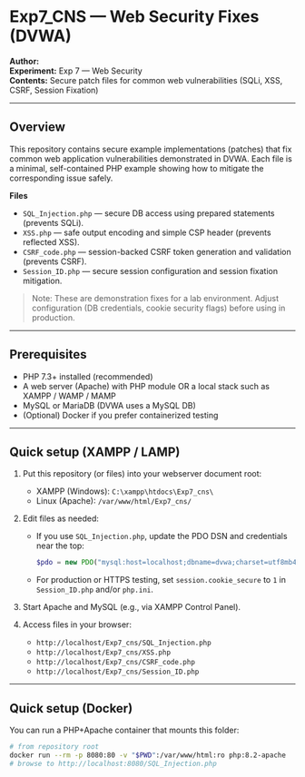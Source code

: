 # Exp7_CNS — Web Security Fixes (DVWA)

**Author:** <Your Name>  
**Experiment:** Exp 7 — Web Security  
**Contents:** Secure patch files for common web vulnerabilities (SQLi, XSS, CSRF, Session Fixation)

---

## Overview

This repository contains secure example implementations (patches) that fix common web application vulnerabilities demonstrated in DVWA. Each file is a minimal, self-contained PHP example showing how to mitigate the corresponding issue safely.

**Files**
- `SQL_Injection.php` — secure DB access using prepared statements (prevents SQLi).
- `XSS.php` — safe output encoding and simple CSP header (prevents reflected XSS).
- `CSRF_code.php` — session-backed CSRF token generation and validation (prevents CSRF).
- `Session_ID.php` — secure session configuration and session fixation mitigation.

> Note: These are demonstration fixes for a lab environment. Adjust configuration (DB credentials, cookie security flags) before using in production.

---

## Prerequisites

- PHP 7.3+ installed (recommended)  
- A web server (Apache) with PHP module OR a local stack such as XAMPP / WAMP / MAMP  
- MySQL or MariaDB (DVWA uses a MySQL DB)  
- (Optional) Docker if you prefer containerized testing

---

## Quick setup (XAMPP / LAMP)

1. Put this repository (or files) into your webserver document root:
   - XAMPP (Windows): `C:\xampp\htdocs\Exp7_cns\`
   - Linux (Apache): `/var/www/html/Exp7_cns/`

2. Edit files as needed:
   - If you use `SQL_Injection.php`, update the PDO DSN and credentials near the top:
     ```php
     $pdo = new PDO("mysql:host=localhost;dbname=dvwa;charset=utf8mb4", "db_user", "db_password");
     ```
   - For production or HTTPS testing, set `session.cookie_secure` to `1` in `Session_ID.php` and/or `php.ini`.

3. Start Apache and MySQL (e.g., via XAMPP Control Panel).

4. Access files in your browser:
   - `http://localhost/Exp7_cns/SQL_Injection.php`
   - `http://localhost/Exp7_cns/XSS.php`
   - `http://localhost/Exp7_cns/CSRF_code.php`
   - `http://localhost/Exp7_cns/Session_ID.php`

---

## Quick setup (Docker)

You can run a PHP+Apache container that mounts this folder:

```bash
# from repository root
docker run --rm -p 8080:80 -v "$PWD":/var/www/html:ro php:8.2-apache
# browse to http://localhost:8080/SQL_Injection.php

 
 
